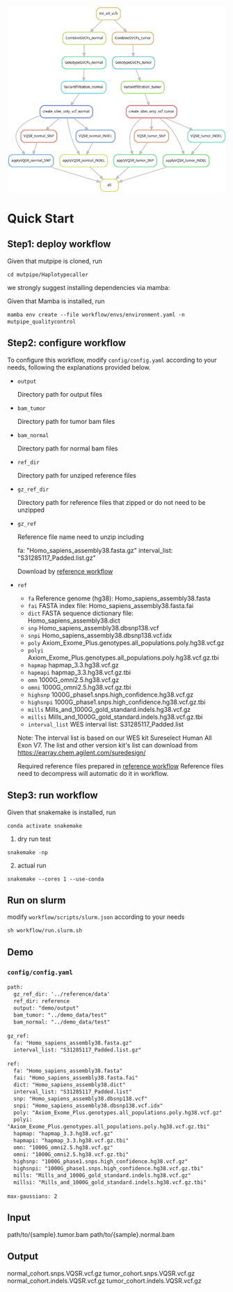 ![Haplotypecaller](https://github.com/douymLab/mutpipe/blob/main/Haplotypecaller/Haplotypecaller.png)

# Quick Start

## Step1: deploy workflow

Given that mutpipe is cloned, run

```{bash}
cd mutpipe/Haplotypecaller
```

we strongly suggest installing dependencies via mamba:

Given that Mamba is installed, run

```{bash}
mamba env create --file workflow/envs/environment.yaml -n mutpipe_qualitycontrol
```

## Step2: configure workflow

To configure this workflow, modify `config/config.yaml` according to your needs, following the explanations provided below.

-   `output`
    
    Directory path for output files
    
-   `bam_tumor`

    Directory path for tumor bam files
     
-   `bam_normal`

    Directory path for normal bam files

-   `ref_dir`

    Directory path for unziped reference files

-   `gz_ref_dir`

    Directory path for reference files that zipped or do not need to be unzipped

-   `gz_ref`

    Reference file name need to unzip including

    fa: "Homo_sapiens_assembly38.fasta.gz"
    interval_list: "S31285117_Padded.list.gz"

    Download by [reference workflow](reference/readme.md)

-   `ref`

    + `fa` Reference genome (hg38): Homo_sapiens_assembly38.fasta
    + `fai` FASTA index file: Homo_sapiens_assembly38.fasta.fai
    + `dict` FASTA sequence dictionary file: Homo_sapiens_assembly38.dict
    + `snp` Homo_sapiens_assembly38.dbsnp138.vcf
    + `snpi` Homo_sapiens_assembly38.dbsnp138.vcf.idx
    + `poly` Axiom_Exome_Plus.genotypes.all_populations.poly.hg38.vcf.gz
    + `polyi` Axiom_Exome_Plus.genotypes.all_populations.poly.hg38.vcf.gz.tbi
    + `hapmap` hapmap_3.3.hg38.vcf.gz
    + `hapmapi` hapmap_3.3.hg38.vcf.gz.tbi
    + `omn` 1000G_omni2.5.hg38.vcf.gz
    + `omni` 1000G_omni2.5.hg38.vcf.gz.tbi
    + `highsnp` 1000G_phase1.snps.high_confidence.hg38.vcf.gz
    + `highsnpi` 1000G_phase1.snps.high_confidence.hg38.vcf.gz.tbi
    + `mills` Mills_and_1000G_gold_standard.indels.hg38.vcf.gz
    + `millsi` Mills_and_1000G_gold_standard.indels.hg38.vcf.gz.tbi
    + `interval_list` WES interval list: S31285117_Padded.list

    Note: The interval list is based on our WES kit Sureselect Human All Exon V7. The list and other version kit's list can download from https://earray.chem.agilent.com/suredesign/

    Required reference files prepared in [reference workflow](reference/readme.md)
    Reference files need to decompress will automatic do it in workflow.

## Step3: run workflow

Given that snakemake is installed, run

```{bash}
conda activate snakemake
```

1.  dry run test

```{bash}
snakemake -np
```

2.  actual run

```{bash}
snakemake --cores 1 --use-conda
```

## Run on slurm

modify `workflow/scripts/slurm.json` according to your needs

```{bash}
sh workflow/run.slurm.sh
```

## Demo

### `config/config.yaml`

```{yaml}
path:
  gz_ref_dir: '../reference/data'
  ref_dir: reference
  output: "demo/output"
  bam_tumor: "../demo_data/test"
  bam_normal: "../demo_data/test"

gz_ref:
  fa: "Homo_sapiens_assembly38.fasta.gz"
  interval_list: "S31285117_Padded.list.gz"

ref:
  fa: "Homo_sapiens_assembly38.fasta"
  fai: "Homo_sapiens_assembly38.fasta.fai"
  dict: "Homo_sapiens_assembly38.dict"
  interval_list: "S31285117_Padded.list"
  snp: "Homo_sapiens_assembly38.dbsnp138.vcf"
  snpi: "Homo_sapiens_assembly38.dbsnp138.vcf.idx"
  poly: "Axiom_Exome_Plus.genotypes.all_populations.poly.hg38.vcf.gz"
  polyi: "Axiom_Exome_Plus.genotypes.all_populations.poly.hg38.vcf.gz.tbi"
  hapmap: "hapmap_3.3.hg38.vcf.gz"
  hapmapi: "hapmap_3.3.hg38.vcf.gz.tbi"
  omn: "1000G_omni2.5.hg38.vcf.gz"
  omni: "1000G_omni2.5.hg38.vcf.gz.tbi"
  highsnp: "1000G_phase1.snps.high_confidence.hg38.vcf.gz"
  highsnpi: "1000G_phase1.snps.high_confidence.hg38.vcf.gz.tbi"
  mills: "Mills_and_1000G_gold_standard.indels.hg38.vcf.gz"
  millsi: "Mills_and_1000G_gold_standard.indels.hg38.vcf.gz.tbi"

max-gaussians: 2
```

## Input

path/to/{sample}.tumor.bam
path/to/{sample}.normal.bam

## Output

normal_cohort.snps.VQSR.vcf.gz
tumor_cohort.snps.VQSR.vcf.gz
normal_cohort.indels.VQSR.vcf.gz
tumor_cohort.indels.VQSR.vcf.gz